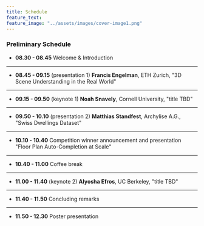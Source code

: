 ```yaml
---
title: Schedule
feature_text: 
feature_image: "../assets/images/cover-image1.png"
---
```


### Preliminary Schedule

- **08.30 - 08.45** Welcome & Introduction
---
- **08.45 - 09.15** (presentation 1) **Francis Engelman**, ETH Zurich, "3D Scene Understanding in the Real World"
---
- **09.15 - 09.50** (keynote 1) **Noah Snavely**, Cornell University, "title TBD"
---
- **09.50 - 10.10** (presentation 2) **Matthias Standfest**, Archylise A.G., "Swiss Dwellings Dataset"
---
- **10.10 - 10.40** Competition winner announcement and presentation "Floor Plan Auto-Completion at Scale"
---
- **10.40 - 11.00** Coffee break
---
- **11.00 - 11.40** (keynote 2) **Alyosha Efros**, UC Berkeley, "title TBD"
---
- **11.40 - 11.50** Concluding remarks
---
- **11.50 - 12.30** Poster presentation
